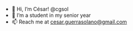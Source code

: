 - 👋 Hi, I’m César! @cgsol
- 📗 I’m a student in my senior year
- 📫 Reach me at cesar.guerrasolano@gmail.com
